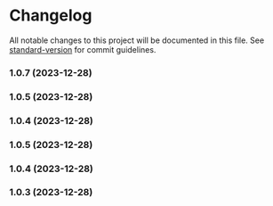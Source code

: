 # Changelog

All notable changes to this project will be documented in this file. See [standard-version](https://github.com/conventional-changelog/standard-version) for commit guidelines.

### 1.0.7 (2023-12-28)

### 1.0.5 (2023-12-28)

### 1.0.4 (2023-12-28)

### 1.0.5 (2023-12-28)

### 1.0.4 (2023-12-28)

### 1.0.3 (2023-12-28)
